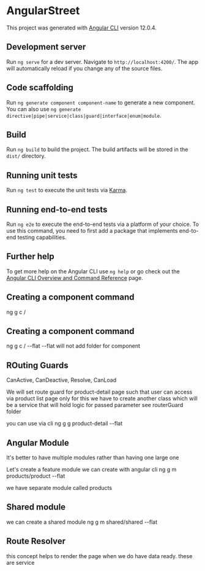# AngularStreet

This project was generated with [Angular CLI](https://github.com/angular/angular-cli) version 12.0.4.

## Development server

Run `ng serve` for a dev server. Navigate to `http://localhost:4200/`. The app will automatically reload if you change any of the source files.

## Code scaffolding

Run `ng generate component component-name` to generate a new component. You can also use `ng generate directive|pipe|service|class|guard|interface|enum|module`.

## Build

Run `ng build` to build the project. The build artifacts will be stored in the `dist/` directory.

## Running unit tests

Run `ng test` to execute the unit tests via [Karma](https://karma-runner.github.io).

## Running end-to-end tests

Run `ng e2e` to execute the end-to-end tests via a platform of your choice. To use this command, you need to first add a package that implements end-to-end testing capabilities.

## Further help

To get more help on the Angular CLI use `ng help` or go check out the [Angular CLI Overview and Command Reference](https://angular.io/cli) page.

## Creating a component command

ng g c <folderName>/<componentName>

## Creating a component command

ng g c <folderName>/<componentName> --flat
--flat will not add folder for component

## ROuting Guards

CanActive, CanDeactive, Resolve, CanLoad

We will set route guard for product-detail page such that user can access via product list page only
for this we have to create another class which will be a service that will hold logic for passed parameter
see routerGuard folder

you can use via cli
ng g g product-detail --flat

## Angular Module

It's better to have multiple modules rather than having one large one

Let's create a feature module
we can create with angular cli
ng g m products/product --flat

we have separate module called products

## Shared module

we can create a shared module
ng g m shared/shared --flat


## Route Resolver
this concept helps to render the page when we do have data ready.
these are service


